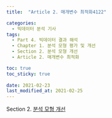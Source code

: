 ```yaml
---
title:  "Article 2. 매개변수 최적화4122"

categories:
  - 빅데이터 분석 기사
tags: 
  - Part 4. 빅데이터 결과 해석
  - Chapter 1. 분석 모형 평가 및 개선
  - Section 2. 분석 모형 개선
  - Article 2. 매개변수 최적화

toc: true
toc_sticky: true
 
date: 2021-02-23
last_modified_at: 2021-02-25
---
```


Section 2. [분석 모형 개선]()